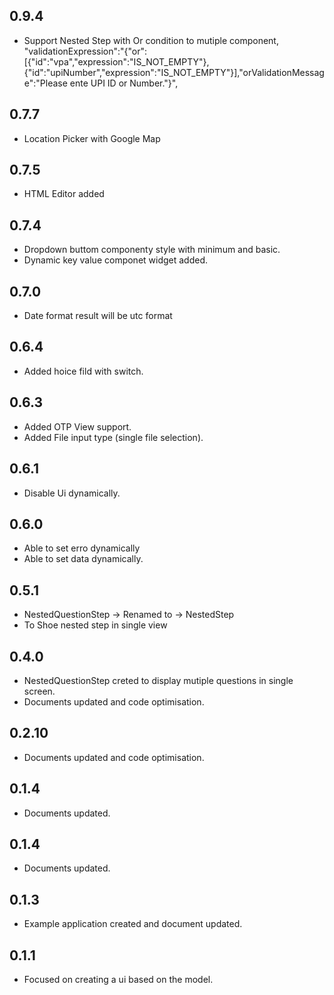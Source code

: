 ## 0.9.4
* Support Nested Step with  Or condition to mutiple component, "validationExpression":"{\"or\":[{\"id\":\"vpa\",\"expression\":\"IS_NOT_EMPTY\"},{\"id\":\"upiNumber\",\"expression\":\"IS_NOT_EMPTY\"}],\"orValidationMessage\":\"Please ente UPI ID or Number.\"}",
## 0.7.7
* Location Picker with Google Map
## 0.7.5
* HTML Editor added
## 0.7.4
* Dropdown buttom componenty style with minimum and basic.
* Dynamic key value componet widget added.
## 0.7.0
* Date format result will be utc format
## 0.6.4
* Added hoice fild with switch.
## 0.6.3
* Added OTP View support.
* Added  File input type  (single file selection).
## 0.6.1
* Disable Ui dynamically.
## 0.6.0
*  Able to set erro dynamically
*  Able to set data dynamically.
## 0.5.1
*  NestedQuestionStep -> Renamed to -> NestedStep
*  To Shoe nested step in single view
## 0.4.0
* NestedQuestionStep creted to display mutiple questions in single screen.
* Documents updated and code optimisation.
## 0.2.10
* Documents updated and code optimisation.
## 0.1.4
* Documents updated.
## 0.1.4
* Documents updated.

## 0.1.3
* Example application created and document updated.

## 0.1.1

* Focused on creating a ui based on the model.
